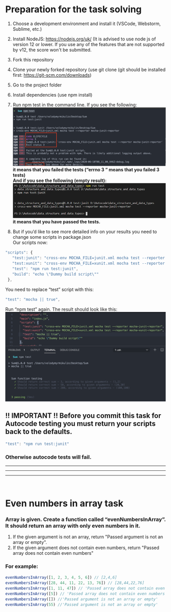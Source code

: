 # Preparation for the task solving

1. Choose a development environment and install it (VSCode, Webstorm, Sublime, etc.)

2. Install NodeJS: https://nodejs.org/uk/ (It is advised to use node js of version 12 or lower. If you use any of the features that are not supported by v12, the score won't be submitted.

3. Fork this repository

4. Clone your newly forked repository (use git clone <repository-name> (git should be installed first: https://git-scm.com/downloads)

5. Go to the project folder 

6. Install dependencies (use npm install)

7. Run  npm test in the command line. If you see the following:
![Errors](img/errors.png)
<strong> it means that you failed the tests (“errno 3 “ means that you failed 3 tests)</strong>
<br> <strong>And if you see the following (empty result):</strong>
<br>![Without errors](img/withoutErrors.png)<br>
<strong> it means that you have passed the tests. </strong>

8. But if you’d like to see more detailed info on your results you need to change some scripts in package.json <br>
Our scripts now:
```js
"scripts": {
   "test:junit": "cross-env MOCHA_FILE=junit.xml mocha test --reporter mocha-junit-reporter",
   "test:xunit": "cross-env MOCHA_FILE=xunit.xml mocha test --reporter mocha-xunit-reporter",
   "test": "npm run test:junit",
   "build": "echo \"Dummy build script\""
 },
```  
You need to replace “test” script with this:
```js
"test": "mocha || true",
```

Run “npm test” again. The result should look like this:
![Pretty Output](img/prettyOutput.png)


## !! IMPORTANT !! Before you commit this task for Autocode testing you must return your scripts back to the defaults.
```js
"test": "npm run test:junit"
```
### Otherwise autocode tests will fail.
<hr>
<hr>
<hr>
<br>

# Even numbers in array task

### Array is given. Create a function called “evenNumbersInArray”. It should return an array with only even numbers in it.
1. If the given argument is not an array, return "Passed argument is not an array or empty".
2. If the given argument does not contain even numbers, return "Passed array does not contain even numbers"


### For example:
```js
evenNumbersInArray([1, 2, 3, 4, 5, 6]) // [2,4,6]
evenNumbersInArray([28, 44, 11, 22, 13, 76]) // [28,44,22,76]
evenNumbersInArray([1, 11, 47]) // 'Passed array does not contain even numbers'
evenNumbersInArray([5]) // 'Passed array does not contain even numbers'
evenNumbersInArray([]) //'Passed argument is not an array or empty'
evenNumbersInArray(55) //'Passed argument is not an array or empty'
```
